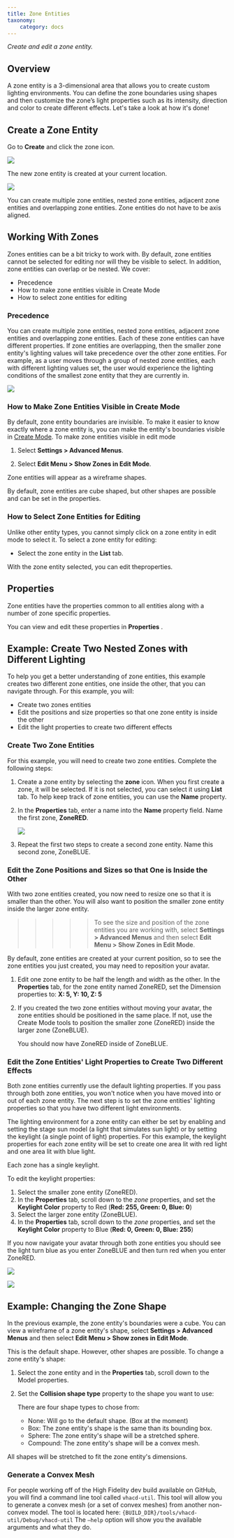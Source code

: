 ```yaml
---
title: Zone Entities
taxonomy:
    category: docs
---
```


*Create and edit a zone entity.*

## Overview

A zone entity is a 3-dimensional area that allows you to create custom lighting environments. You can define the zone boundaries using shapes and then customize the zone’s light properties such as its intensity, direction and color to create different effects. Let's take a look at how it's done!

## Create a Zone Entity

Go to **Create** and click the zone icon. 

![](\create-button-open.png)

The new zone entity is created at your current location.

![](\zone-entity.png)

You can create multiple zone entities, nested zone entities, adjacent zone entities and overlapping zone entities. Zone entities do not have to be axis aligned.

## Working With Zones

Zones entities can be a bit tricky to work with. By default, zone entities cannot be selected for editing nor will they be visible to select. In addition, zone entities can overlap or be nested. We cover:

- Precedence
- How to make zone entities visible in Create Mode
- How to select zone entities for editing

### Precedence

You can create multiple zone entities, nested zone entities, adjacent zone entities and overlapping zone entities. Each of these zone  entities can have different properties. If zone entities are overlapping, then the smaller zone entity's lighting values will take precedence over the other zone entities. For example, as a user moves through a group of nested zone entities, each with different lighting values set, the user would experience the lighting conditions of the smallest zone entity that they are currently in.

![](\zone-graphic.png)

### How to Make Zone Entities Visible in Create Mode

By default, zone entity boundaries are invisible. To make it easier to know exactly where a zone  entity is, you can make the entity's boundaries visible in [Create Mode](../create-mode). To make zone entities visible in edit mode 

1. Select **Settings > Advanced Menus**.

2. Select **Edit Menu > Show Zones in Edit Mode**.

Zone entities will appear as a wireframe shapes.

By default, zone entities are cube shaped, but other shapes are possible and can be set in the properties.

### How to Select Zone Entities for Editing

Unlike other entity types, you cannot simply click on a zone entity in edit mode to select it. To select a zone entity for editing:

- Select the zone entity in the **List** tab.

With the zone entity selected, you can edit theproperties.

## Properties

Zone entities have the properties common to all entities along with a number of zone specific properties.

You can view and edit these properties in **Properties** .

## Example: Create Two Nested Zones with Different Lighting

To help you get a better understanding of zone entities, this example creates two different zone entities, one inside the other, that you can navigate through. For this example, you will:

- Create two zones entities
- Edit the positions and size properties so that one zone entity is inside the other
- Edit the light properties to create two different effects

### Create Two Zone Entities

For this example, you will need to create two zone entities. Complete the following steps:

1. Create a zone entity by selecting the **zone** icon. When you first create a zone, it will be selected. If it is not selected, you can select it using **List** tab. To help keep track of zone entities, you can use the **Name** property.

2. In the **Properties** tab, enter a name into the **Name** property field. Name the first zone, **ZoneRED**.

   ![](\zone-name-1.png)

3. Repeat the first two steps to create a second zone entity. Name this second zone, ZoneBLUE. 


 

### Edit the Zone Positions and Sizes so that One is Inside the Other

With two zone entities created, you now need to resize one so that it is smaller than the other. You will also want to position the smaller zone entity inside the larger zone entity.

> > > > > To see the size and position of the zone entities you are working with, select **Settings > Advanced Menus** and then select **Edit Menu > Show Zones in Edit Mode**.

By default, zone entities are created at your current position, so to see the zone entities you just created, you may need to reposition your avatar.

1. Edit one zone  entity to be half the length and width as the other. In the **Properties** tab, for the zone entity named ZoneRED, set the Dimension properties to: **X: 5, Y: 10, Z: 5**

2. If you created the two zone entities without moving your avatar, the zone entities should be positioned in the same place. If not, use the Create Mode tools to position the smaller zone (ZoneRED) inside the larger zone (ZoneBLUE).

    You should now have ZoneRED inside of ZoneBLUE.


### Edit the Zone Entities' Light Properties to Create Two Different Effects

Both zone entities currently use the default lighting properties. If you pass through both zone entities, you won't notice when you have moved into or out of each zone entity. The next step is to set the zone entities' lighting properties so that you have two different light environments. 

The lighting environment for a zone entity can either be set by enabling and setting the stage sun model (a light that simulates sun light) or by setting the keylight (a single point of light) properties. For this example, the keylight properties for each zone entity will be set to create one area lit with red light and one area lit with blue light.

Each zone has a single keylight.

To edit the keylight properties:

1. Select the smaller zone entity (ZoneRED).
2. In the **Properties** tab, scroll down to the *zone* properties, and set the **Keylight Color** property to Red (**Red: 255, Green: 0, Blue: 0**)
3. Select the larger zone entity (ZoneBLUE).
4. In the **Properties** tab, scroll down to the *zone* properties, and set the **Keylight Color** property to Blue (**Red: 0, Green: 0, Blue: 255**)

If you now navigate your avatar through both zone entities you should see the light turn blue as you enter ZoneBLUE and then turn red when you enter ZoneRED.



![](\blue-zone.png)

![](\red-zone.png)

## Example: Changing the Zone Shape

In the previous example, the zone entity's boundaries were a cube. You can view a wireframe of a zone entity's shape, select **Settings > Advanced Menus** and then select **Edit Menu > Show zones in Edit Mode**.

This is the default shape. However, other shapes are possible. To change a zone entity's shape:

1. Select the zone entity and in the **Properties** tab, scroll down to the Model properties.
2. Set the **Collision shape type** property to the shape you want to use:

   There are four shape types to chose from:

   - None: Will go to the default shape. (Box at the moment)
   - Box: The zone entity's shape is the same than its bounding box.
   - Sphere: The zone entity's shape will be a stretched sphere.
   - Compound: The zone entity's shape will be a convex mesh.


All shapes will be stretched to fit the zone entity's dimensions.

### Generate a Convex Mesh

For people working off of the High Fidelity dev build available on GitHub, you will find a command line tool called `vhacd-util`. This tool will allow you to generate a convex mesh (or a set of convex meshes) from another non-convex model. The tool is located here: `{BUILD_DIR}/tools/vhacd-util/Debug/vhacd-util` The `—help` option will show you the available arguments and what they do.